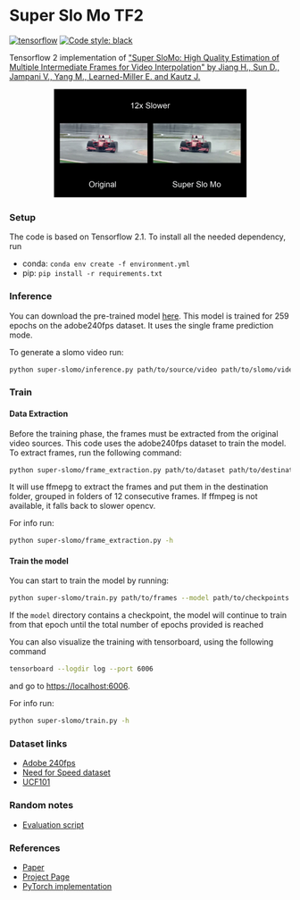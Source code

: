 # Super Slo Mo TF2 

[![tensorflow](https://aleen42.github.io/badges/src/tensorflow.svg)](https://aleen42.github.io/badges/src/tensorflow.svg)
[![Code style: black](https://img.shields.io/badge/code%20style-black-000000.svg)](https://github.com/psf/black)

Tensorflow 2 implementation of ["Super SloMo: High Quality Estimation of Multiple Intermediate Frames 
for Video Interpolation" by Jiang H., Sun D., Jampani V., Yang M., Learned-Miller E. and Kautz J.](https://arxiv.org/abs/1712.00080)

<p align="center">
  <img width="345" height="194" src="resources/f1_259.gif">
</p>

### Setup

The code is based on Tensorflow 2.1. To install all the needed dependency, run

- conda: `conda env create -f environment.yml`
- pip: `pip install -r requirements.txt`

### Inference

You can download the pre-trained model [here](https://www.dropbox.com/s/l35juwrsvcaw565/chckpnt259.zip). This model is trained for 259 epochs on 
the adobe240fps dataset. It uses the single frame prediction mode. 

To generate a slomo video run:

```bash
python super-slomo/inference.py path/to/source/video path/to/slomo/video --model path/to/checkpoint --n_frames 20 --fps 480
```

### Train

#### Data Extraction

Before the training phase, the frames must be extracted from the original video sources. 
This code uses the adobe240fps dataset to train the model. To extract frames, run the following command:

```bash
python super-slomo/frame_extraction.py path/to/dataset path/to/destination 
```

It will use ffmepg to extract the frames and put them in the destination folder, grouped in folders of 12 consecutive frames.
If ffmpeg is not available, it falls back to slower opencv.

For info run:
```bash
python super-slomo/frame_extraction.py -h
```

#### Train the model

You can start to train the model by running:

```bash
python super-slomo/train.py path/to/frames --model path/to/checkpoints --epochs 100 --batch-size 32
```

If the `model` directory contains a checkpoint, the model will continue to train from that epoch until the total number 
of epochs provided is reached

You can also visualize the training with tensorboard, using the following command

```bash
tensorboard --logdir log --port 6006
```

and go to [https://localhost:6006](https://localhost:6006).


For info run:
```bash
python super-slomo/train.py -h
```


### Dataset links

* [Adobe 240fps](https://www.cs.ubc.ca/labs/imager/tr/2017/DeepVideoDeblurring)
* [Need for Speed dataset](https://ci2cv.net/nfs/index.html)
* [UCF101](https://www.crcv.ucf.edu/data/UCF101.php)

### Random notes

* [Evaluation script](https://people.cs.umass.edu/~hzjiang/projects/superslomo/UCF101_results.zip)

### References

* [Paper](https://arxiv.org/abs/1712.00080)
* [Project Page](https://people.cs.umass.edu/~hzjiang/projects/superslomo/)
* [PyTorch implementation](https://github.com/MayankSingal/Super-SlowMo)
